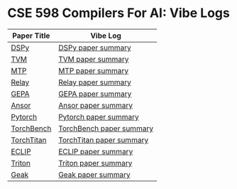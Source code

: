 # CSE 598 Compilers For AI: Vibe Logs
| Paper Title | Vibe Log |
|-------------|----------------|
| [DSPy](https://arxiv.org/pdf/2310.03714) | [DSPy paper summary](https://chatgpt.com/share/68c1cbcd-baec-800b-872a-fb4779808955) |
| [TVM](https://arxiv.org/abs/1802.04799)  | [TVM paper summary](https://chatgpt.com/share/68c30cd1-39e8-800b-89bb-cf786d1e5b6d)  |
| [MTP](https://arxiv.org/pdf/2405.08965) | [MTP paper summary](https://chatgpt.com/share/68c8833a-390c-800b-b82e-213c789b101e) |
| [Relay](https://arxiv.org/pdf/1904.08368) | [Relay paper summary](https://chatgpt.com/share/68ca129a-ce1c-800b-99f3-05b3a31f3840) |
| [GEPA](https://arxiv.org/pdf/2507.19457) | [GEPA paper summary](https://chatgpt.com/share/68cae042-bdb8-800b-9a03-0b8767c52b6f) |
| [Ansor](https://arxiv.org/pdf/2006.06762) | [Ansor paper summary](https://chatgpt.com/share/68cae32a-742c-800b-995e-dce3526e7ac3) |
|[Pytorch](https://dl.acm.org/doi/10.1145/3620665.3640366) | [Pytorch paper summary](https://chatgpt.com/share/68d0e138-f654-800b-9c92-9372e3f65c53) |
| [TorchBench](https://arxiv.org/abs/2304.14226) | [TorchBench paper summary](https://chatgpt.com/share/68d1c090-2f2c-800b-b1c0-b207cf7d7a3e) |
| [TorchTitan](https://arxiv.org/pdf/2410.06511) | [TorchTitan paper summary](https://chatgpt.com/share/68d362ec-4e54-800b-88c3-a9ce305ac2da) |
| [ECLIP](https://arxiv.org/abs/2506.12598) | [ECLIP paper summary](https://chatgpt.com/share/68d42104-3cd8-800b-b0fe-30b7c9892868) |
| [Triton](https://www.eecs.harvard.edu/~htk/publication/2019-mapl-tillet-kung-cox.pdf) | [Triton paper summary](https://chatgpt.com/share/68da098d-0e3c-800b-b46d-b00ef5bc5d97) |
| [Geak](https://arxiv.org/abs/2507.23194) | [Geak paper summary](https://chatgpt.com/share/68dadae2-824c-800b-a32e-d88f5f9e9ea7) |
